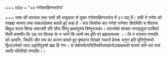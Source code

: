 +++
title = "०४ गणेशमहिम्नस्तोत्र"

+++
भाषा की सरसता तथा भावों की भावुकता से युक्त गणेशमहिम्नस्तोत्र में ३१ पद्य हैं। कवि ने गणेश को परब्रह्म स्वरूप तथा सकलदेवमय बताते हुए कहा है -
फत किशोक कर गणेशं गाणेशाः शिवमिति च शैवाश्च बिबुधा शाला शिन्छ समाजमी रविं सौरा विष्णु प्रथमपुरुषं विष्णुभजकाः। वदन्त्येके शाक्ता जगद्यमूलां परशिवां मिली कशमीर तिः एक तर तिलक के न जाने किं तस्मै नम इति परं ब्रह्मसकलम् ।। ति न
भगवान् गणपति को उत्पत्ति, स्थिति और लय का कारण बताते हुए पुष्पदन्त लिखते
गकारो हेरम्बः सगुण इति पुंनिर्गुणमयो द्विधाऽप्येको जातः प्रकृतिपुरुषो ब्रह्म हि गणः।
स चेशश्चोत्पत्तिस्थितिलयकरोऽयंप्रथमको मारमा यतो भतं भव्यं भवति पतिरीशो गणपतिः।।

